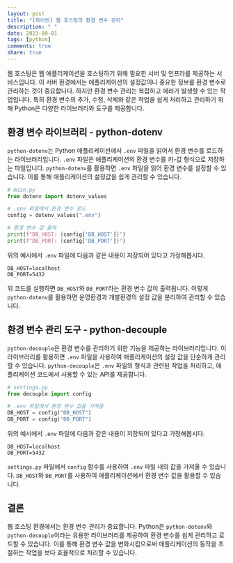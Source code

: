 ```yaml
---
layout: post
title: "[파이썬] 웹 호스팅의 환경 변수 관리"
description: " "
date: 2023-09-01
tags: [python]
comments: true
share: true
---
```


웹 호스팅은 웹 애플리케이션을 호스팅하기 위해 필요한 서버 및 인프라를 제공하는 서비스입니다. 이 서버 환경에서는 애플리케이션의 설정값이나 중요한 정보를 환경 변수로 관리하는 것이 중요합니다. 하지만 환경 변수 관리는 복잡하고 에러가 발생할 수 있는 작업입니다. 특히 환경 변수의 추가, 수정, 삭제와 같은 작업을 쉽게 처리하고 관리하기 위해 Python은 다양한 라이브러리와 도구를 제공합니다.

## 환경 변수 라이브러리 - python-dotenv

`python-dotenv`는 Python 애플리케이션에서 `.env` 파일을 읽어서 환경 변수를 로드하는 라이브러리입니다. `.env` 파일은 애플리케이션의 환경 변수를 키-값 형식으로 저장하는 파일입니다. `python-dotenv`를 활용하면 `.env` 파일을 읽어 환경 변수를 설정할 수 있습니다. 이를 통해 애플리케이션의 설정값을 쉽게 관리할 수 있습니다.

```python
# main.py
from dotenv import dotenv_values

# .env 파일에서 환경 변수 로드
config = dotenv_values(".env")

# 환경 변수 값 출력
print(f"DB_HOST: {config['DB_HOST']}")
print(f"DB_PORT: {config['DB_PORT']}")
```

위의 예시에서 `.env` 파일에 다음과 같은 내용이 저장되어 있다고 가정해봅시다.

```
DB_HOST=localhost
DB_PORT=5432
```

위 코드를 실행하면 `DB_HOST`와 `DB_PORT`라는 환경 변수 값이 출력됩니다. 이렇게 `python-dotenv`를 활용하면 운영환경과 개발환경의 설정 값을 분리하여 관리할 수 있습니다.

## 환경 변수 관리 도구 - python-decouple

`python-decouple`은 환경 변수를 관리하기 위한 기능을 제공하는 라이브러리입니다. 이 라이브러리를 활용하면 `.env` 파일을 사용하여 애플리케이션의 설정 값을 단순하게 관리할 수 있습니다. `python-decouple`은 `.env` 파일의 형식과 관련된 작업을 처리하고, 애플리케이션 코드에서 사용할 수 있는 API를 제공합니다.

```python
# settings.py
from decouple import config

# .env 파일에서 환경 변수 값을 가져옴
DB_HOST = config("DB_HOST")
DB_PORT = config("DB_PORT")
```

위의 예시에서 `.env` 파일에 다음과 같은 내용이 저장되어 있다고 가정해봅시다.

```
DB_HOST=localhost
DB_PORT=5432
```

`settings.py` 파일에서 `config` 함수를 사용하여 `.env` 파일 내의 값을 가져올 수 있습니다. `DB_HOST`와 `DB_PORT`를 사용하여 애플리케이션에서 환경 변수 값을 활용할 수 있습니다.

## 결론

웹 호스팅 환경에서는 환경 변수 관리가 중요합니다. Python은 `python-dotenv`와 `python-decouple`이라는 유용한 라이브러리를 제공하여 환경 변수를 쉽게 관리하고 로드할 수 있습니다. 이를 통해 환경 변수 값을 변화시킴으로써 애플리케이션의 동작을 조절하는 작업을 보다 효율적으로 처리할 수 있습니다.